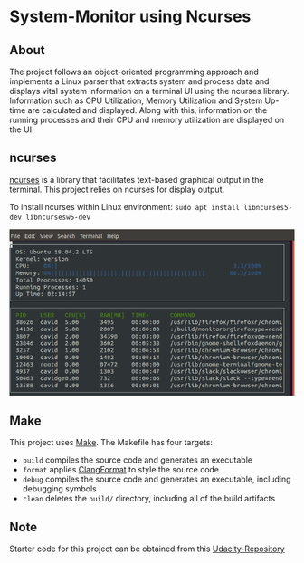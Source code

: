 # System-Monitor using Ncurses

## About
The project follows an object-oriented programming approach and implements a Linux parser that extracts system and process data and displays vital system information on a terminal UI using the ncurses library. Information such as CPU Utilization, Memory Utilization and System Up-time are calculated and displayed. Along with this, information on the running processes and their CPU and memory utilization are displayed on the UI.

## ncurses
[ncurses](https://www.gnu.org/software/ncurses/) is a library that facilitates text-based graphical output in the terminal. This project relies on ncurses for display output.

To install ncurses within Linux environment: `sudo apt install libncurses5-dev libncursesw5-dev`

<p align="center">
<img src="images/monitor.png" title="monitor output">
</p>

## Make
This project uses [Make](https://www.gnu.org/software/make/). The Makefile has four targets:
* `build` compiles the source code and generates an executable
* `format` applies [ClangFormat](https://clang.llvm.org/docs/ClangFormat.html) to style the source code
* `debug` compiles the source code and generates an executable, including debugging symbols
* `clean` deletes the `build/` directory, including all of the build artifacts


## Note
Starter code for this project can be obtained from this [Udacity-Repository](https://github.com/udacity/CppND-System-Monitor-Project-Updated.git)
